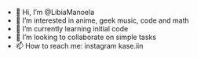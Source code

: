 - 👋 Hi, I’m @LibiaManoela
- 👀 I’m interested in anime, geek music, code and math
- 🌱 I’m currently learning initial code
- 💞️ I’m looking to collaborate on simple tasks
- 📫 How to reach me: instagram kase.iin

<!---
LibiaManoela/LibiaManoela is a ✨ special ✨ repository because its `README.md` (this file) appears on your GitHub profile.
You can click the Preview link to take a look at your changes.
--->
